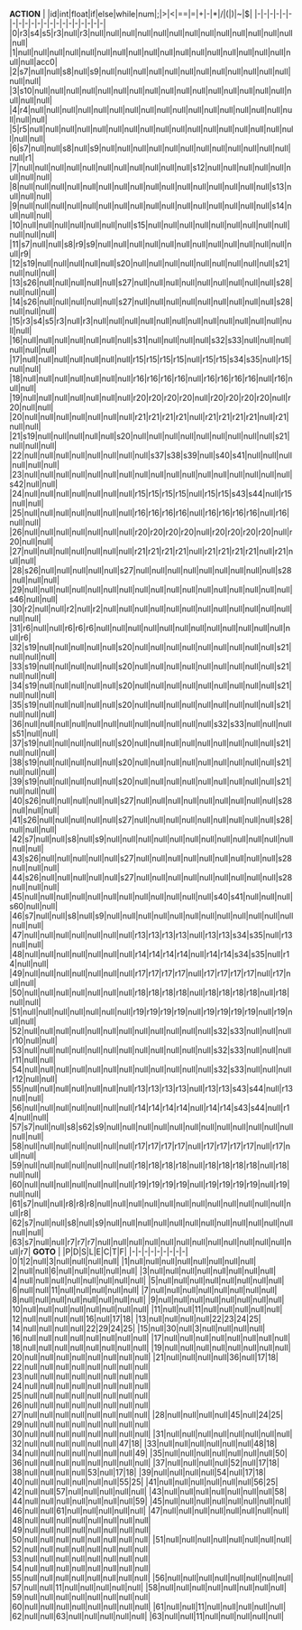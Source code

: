 **ACTION**
| |id|int|float|if|else|while|num|;|>|<|==|=|+|-|*|/|(|)|~|$|
|-|-|-|-|-|-|-|-|-|-|-|-|-|-|-|-|-|-|-|-|-|
|0|r3|s4|s5|r3|null|r3|null|null|null|null|null|null|null|null|null|null|null|null|null|null|
|1|null|null|null|null|null|null|null|null|null|null|null|null|null|null|null|null|null|null|null|acc0|
|2|s7|null|null|s8|null|s9|null|null|null|null|null|null|null|null|null|null|null|null|null|null|
|3|s10|null|null|null|null|null|null|null|null|null|null|null|null|null|null|null|null|null|null|null|
|4|r4|null|null|null|null|null|null|null|null|null|null|null|null|null|null|null|null|null|null|null|
|5|r5|null|null|null|null|null|null|null|null|null|null|null|null|null|null|null|null|null|null|null|
|6|s7|null|null|s8|null|s9|null|null|null|null|null|null|null|null|null|null|null|null|null|r1|
|7|null|null|null|null|null|null|null|null|null|null|null|s12|null|null|null|null|null|null|null|null|
|8|null|null|null|null|null|null|null|null|null|null|null|null|null|null|null|null|s13|null|null|null|
|9|null|null|null|null|null|null|null|null|null|null|null|null|null|null|null|null|s14|null|null|null|
|10|null|null|null|null|null|null|null|s15|null|null|null|null|null|null|null|null|null|null|null|null|
|11|s7|null|null|s8|r9|s9|null|null|null|null|null|null|null|null|null|null|null|null|null|r9|
|12|s19|null|null|null|null|null|s20|null|null|null|null|null|null|null|null|null|s21|null|null|null|
|13|s26|null|null|null|null|null|s27|null|null|null|null|null|null|null|null|null|s28|null|null|null|
|14|s26|null|null|null|null|null|s27|null|null|null|null|null|null|null|null|null|s28|null|null|null|
|15|r3|s4|s5|r3|null|r3|null|null|null|null|null|null|null|null|null|null|null|null|null|null|
|16|null|null|null|null|null|null|null|s31|null|null|null|null|s32|s33|null|null|null|null|null|null|
|17|null|null|null|null|null|null|null|r15|r15|r15|r15|null|r15|r15|s34|s35|null|r15|null|null|
|18|null|null|null|null|null|null|null|r16|r16|r16|r16|null|r16|r16|r16|r16|null|r16|null|null|
|19|null|null|null|null|null|null|null|r20|r20|r20|r20|null|r20|r20|r20|r20|null|r20|null|null|
|20|null|null|null|null|null|null|null|r21|r21|r21|r21|null|r21|r21|r21|r21|null|r21|null|null|
|21|s19|null|null|null|null|null|s20|null|null|null|null|null|null|null|null|null|s21|null|null|null|
|22|null|null|null|null|null|null|null|null|s37|s38|s39|null|s40|s41|null|null|null|null|null|null|
|23|null|null|null|null|null|null|null|null|null|null|null|null|null|null|null|null|null|s42|null|null|
|24|null|null|null|null|null|null|null|r15|r15|r15|r15|null|r15|r15|s43|s44|null|r15|null|null|
|25|null|null|null|null|null|null|null|r16|r16|r16|r16|null|r16|r16|r16|r16|null|r16|null|null|
|26|null|null|null|null|null|null|null|r20|r20|r20|r20|null|r20|r20|r20|r20|null|r20|null|null|
|27|null|null|null|null|null|null|null|r21|r21|r21|r21|null|r21|r21|r21|r21|null|r21|null|null|
|28|s26|null|null|null|null|null|s27|null|null|null|null|null|null|null|null|null|s28|null|null|null|
|29|null|null|null|null|null|null|null|null|null|null|null|null|null|null|null|null|null|s46|null|null|
|30|r2|null|null|r2|null|r2|null|null|null|null|null|null|null|null|null|null|null|null|null|null|
|31|r6|null|null|r6|r6|r6|null|null|null|null|null|null|null|null|null|null|null|null|null|r6|
|32|s19|null|null|null|null|null|s20|null|null|null|null|null|null|null|null|null|s21|null|null|null|
|33|s19|null|null|null|null|null|s20|null|null|null|null|null|null|null|null|null|s21|null|null|null|
|34|s19|null|null|null|null|null|s20|null|null|null|null|null|null|null|null|null|s21|null|null|null|
|35|s19|null|null|null|null|null|s20|null|null|null|null|null|null|null|null|null|s21|null|null|null|
|36|null|null|null|null|null|null|null|null|null|null|null|null|s32|s33|null|null|null|s51|null|null|
|37|s19|null|null|null|null|null|s20|null|null|null|null|null|null|null|null|null|s21|null|null|null|
|38|s19|null|null|null|null|null|s20|null|null|null|null|null|null|null|null|null|s21|null|null|null|
|39|s19|null|null|null|null|null|s20|null|null|null|null|null|null|null|null|null|s21|null|null|null|
|40|s26|null|null|null|null|null|s27|null|null|null|null|null|null|null|null|null|s28|null|null|null|
|41|s26|null|null|null|null|null|s27|null|null|null|null|null|null|null|null|null|s28|null|null|null|
|42|s7|null|null|s8|null|s9|null|null|null|null|null|null|null|null|null|null|null|null|null|null|
|43|s26|null|null|null|null|null|s27|null|null|null|null|null|null|null|null|null|s28|null|null|null|
|44|s26|null|null|null|null|null|s27|null|null|null|null|null|null|null|null|null|s28|null|null|null|
|45|null|null|null|null|null|null|null|null|null|null|null|null|s40|s41|null|null|null|s60|null|null|
|46|s7|null|null|s8|null|s9|null|null|null|null|null|null|null|null|null|null|null|null|null|null|
|47|null|null|null|null|null|null|null|r13|r13|r13|r13|null|r13|r13|s34|s35|null|r13|null|null|
|48|null|null|null|null|null|null|null|r14|r14|r14|r14|null|r14|r14|s34|s35|null|r14|null|null|
|49|null|null|null|null|null|null|null|r17|r17|r17|r17|null|r17|r17|r17|r17|null|r17|null|null|
|50|null|null|null|null|null|null|null|r18|r18|r18|r18|null|r18|r18|r18|r18|null|r18|null|null|
|51|null|null|null|null|null|null|null|r19|r19|r19|r19|null|r19|r19|r19|r19|null|r19|null|null|
|52|null|null|null|null|null|null|null|null|null|null|null|null|s32|s33|null|null|null|r10|null|null|
|53|null|null|null|null|null|null|null|null|null|null|null|null|s32|s33|null|null|null|r11|null|null|
|54|null|null|null|null|null|null|null|null|null|null|null|null|s32|s33|null|null|null|r12|null|null|
|55|null|null|null|null|null|null|null|r13|r13|r13|r13|null|r13|r13|s43|s44|null|r13|null|null|
|56|null|null|null|null|null|null|null|r14|r14|r14|r14|null|r14|r14|s43|s44|null|r14|null|null|
|57|s7|null|null|s8|s62|s9|null|null|null|null|null|null|null|null|null|null|null|null|null|null|
|58|null|null|null|null|null|null|null|r17|r17|r17|r17|null|r17|r17|r17|r17|null|r17|null|null|
|59|null|null|null|null|null|null|null|r18|r18|r18|r18|null|r18|r18|r18|r18|null|r18|null|null|
|60|null|null|null|null|null|null|null|r19|r19|r19|r19|null|r19|r19|r19|r19|null|r19|null|null|
|61|s7|null|null|r8|r8|r8|null|null|null|null|null|null|null|null|null|null|null|null|null|r8|
|62|s7|null|null|s8|null|s9|null|null|null|null|null|null|null|null|null|null|null|null|null|null|
|63|s7|null|null|r7|r7|r7|null|null|null|null|null|null|null|null|null|null|null|null|null|r7|
**GOTO**
| |P|D|S|L|E|C|T|F|
|-|-|-|-|-|-|-|-|-|
|0|1|2|null|3|null|null|null|null|
|1|null|null|null|null|null|null|null|null|
|2|null|null|6|null|null|null|null|null|
|3|null|null|null|null|null|null|null|null|
|4|null|null|null|null|null|null|null|null|
|5|null|null|null|null|null|null|null|null|
|6|null|null|11|null|null|null|null|null|
|7|null|null|null|null|null|null|null|null|
|8|null|null|null|null|null|null|null|null|
|9|null|null|null|null|null|null|null|null|
|10|null|null|null|null|null|null|null|null|
|11|null|null|11|null|null|null|null|null|
|12|null|null|null|null|16|null|17|18|
|13|null|null|null|null|22|23|24|25|
|14|null|null|null|null|22|29|24|25|
|15|null|30|null|3|null|null|null|null|
|16|null|null|null|null|null|null|null|null|
|17|null|null|null|null|null|null|null|null|
|18|null|null|null|null|null|null|null|null|
|19|null|null|null|null|null|null|null|null|
|20|null|null|null|null|null|null|null|null|
|21|null|null|null|null|36|null|17|18|
|22|null|null|null|null|null|null|null|null|
|23|null|null|null|null|null|null|null|null|
|24|null|null|null|null|null|null|null|null|
|25|null|null|null|null|null|null|null|null|
|26|null|null|null|null|null|null|null|null|
|27|null|null|null|null|null|null|null|null|
|28|null|null|null|null|45|null|24|25|
|29|null|null|null|null|null|null|null|null|
|30|null|null|null|null|null|null|null|null|
|31|null|null|null|null|null|null|null|null|
|32|null|null|null|null|null|null|47|18|
|33|null|null|null|null|null|null|48|18|
|34|null|null|null|null|null|null|null|49|
|35|null|null|null|null|null|null|null|50|
|36|null|null|null|null|null|null|null|null|
|37|null|null|null|null|52|null|17|18|
|38|null|null|null|null|53|null|17|18|
|39|null|null|null|null|54|null|17|18|
|40|null|null|null|null|null|null|55|25|
|41|null|null|null|null|null|null|56|25|
|42|null|null|57|null|null|null|null|null|
|43|null|null|null|null|null|null|null|58|
|44|null|null|null|null|null|null|null|59|
|45|null|null|null|null|null|null|null|null|
|46|null|null|61|null|null|null|null|null|
|47|null|null|null|null|null|null|null|null|
|48|null|null|null|null|null|null|null|null|
|49|null|null|null|null|null|null|null|null|
|50|null|null|null|null|null|null|null|null|
|51|null|null|null|null|null|null|null|null|
|52|null|null|null|null|null|null|null|null|
|53|null|null|null|null|null|null|null|null|
|54|null|null|null|null|null|null|null|null|
|55|null|null|null|null|null|null|null|null|
|56|null|null|null|null|null|null|null|null|
|57|null|null|11|null|null|null|null|null|
|58|null|null|null|null|null|null|null|null|
|59|null|null|null|null|null|null|null|null|
|60|null|null|null|null|null|null|null|null|
|61|null|null|11|null|null|null|null|null|
|62|null|null|63|null|null|null|null|null|
|63|null|null|11|null|null|null|null|null|
